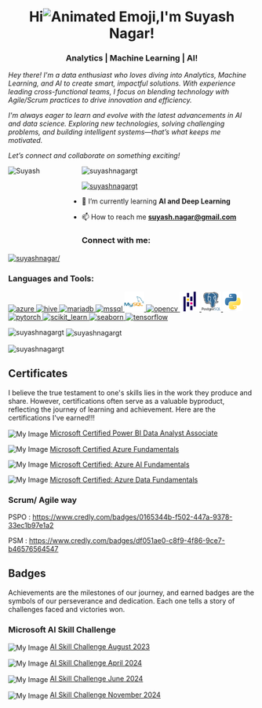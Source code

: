 <h1 align="center">Hi<img src="https://iam-weijie.github.io/wave/hand-emoji.svg" alt="Animated Emoji" width="50" height="50">,I'm Suyash Nagar!</h1>
<h3 align="center">Analytics | Machine Learning | AI!</h3>


*Hey there! I'm a data enthusiast who loves diving into Analytics, Machine Learning, and AI to create smart, impactful solutions. With experience leading cross-functional teams, I focus on blending technology with Agile/Scrum practices to drive innovation and efficiency.*

*I'm always eager to learn and evolve with the latest advancements in AI and data science. Exploring new technologies, solving challenging problems, and building intelligent systems—that’s what keeps me motivated.*

*Let’s connect and collaborate on something exciting!*




<p align="left"><img src="https://github.com/SuyashNagarGT/Certification_Badges/blob/main/Suyash_pics.jpg" alt="Suyash" align="left" width="150" height="150"></p>





<p align="left"> <img src="https://komarev.com/ghpvc/?username=suyashnagargt&label=Profile%20views&color=0e75b6&style=flat" alt="suyashnagargt" /> </p>

<p align="left"> <a href="https://github.com/ryo-ma/github-profile-trophy"><img src="https://github-profile-trophy.vercel.app/?username=suyashnagargt" alt="suyashnagargt" /></a> </p>

- 🌱 I’m currently learning **AI and Deep Learning**

- 📫 How to reach me **suyash.nagar@gmail.com**

<h3 align="left">Connect with me:</h3>
<p align="left">
<a href="https://linkedin.com/in/suyashnagar/" target="blank"><img align="center" src="https://github.com/SuyashNagarGT/Certification_Badges/blob/main/icons8-linkedin.gif" alt="suyashnagar/" height="30" width="40" /></a>
</p>

<h3 align="left">Languages and Tools:</h3>
<p align="left"> <a href="https://azure.microsoft.com/en-in/" target="_blank" rel="noreferrer"> <img src="https://www.vectorlogo.zone/logos/microsoft_azure/microsoft_azure-icon.svg" alt="azure" width="40" height="40"/> </a> <a href="https://hive.apache.org/" target="_blank" rel="noreferrer"> <img src="https://www.vectorlogo.zone/logos/apache_hive/apache_hive-icon.svg" alt="hive" width="40" height="40"/> </a> <a href="https://mariadb.org/" target="_blank" rel="noreferrer"> <img src="https://www.vectorlogo.zone/logos/mariadb/mariadb-icon.svg" alt="mariadb" width="40" height="40"/> </a> <a href="https://www.microsoft.com/en-us/sql-server" target="_blank" rel="noreferrer"> <img src="https://www.svgrepo.com/show/303229/microsoft-sql-server-logo.svg" alt="mssql" width="40" height="40"/> </a> <a href="https://www.mysql.com/" target="_blank" rel="noreferrer"> <img src="https://raw.githubusercontent.com/devicons/devicon/master/icons/mysql/mysql-original-wordmark.svg" alt="mysql" width="40" height="40"/> </a> <a href="https://opencv.org/" target="_blank" rel="noreferrer"> <img src="https://www.vectorlogo.zone/logos/opencv/opencv-icon.svg" alt="opencv" width="40" height="40"/> </a> <a href="https://pandas.pydata.org/" target="_blank" rel="noreferrer"> <img src="https://raw.githubusercontent.com/devicons/devicon/2ae2a900d2f041da66e950e4d48052658d850630/icons/pandas/pandas-original.svg" alt="pandas" width="40" height="40"/> </a> <a href="https://www.postgresql.org" target="_blank" rel="noreferrer"> <img src="https://raw.githubusercontent.com/devicons/devicon/master/icons/postgresql/postgresql-original-wordmark.svg" alt="postgresql" width="40" height="40"/> </a> <a href="https://www.python.org" target="_blank" rel="noreferrer"> <img src="https://raw.githubusercontent.com/devicons/devicon/master/icons/python/python-original.svg" alt="python" width="40" height="40"/> </a> <a href="https://pytorch.org/" target="_blank" rel="noreferrer"> <img src="https://www.vectorlogo.zone/logos/pytorch/pytorch-icon.svg" alt="pytorch" width="40" height="40"/> </a> <a href="https://scikit-learn.org/" target="_blank" rel="noreferrer"> <img src="https://upload.wikimedia.org/wikipedia/commons/0/05/Scikit_learn_logo_small.svg" alt="scikit_learn" width="40" height="40"/> </a> <a href="https://seaborn.pydata.org/" target="_blank" rel="noreferrer"> <img src="https://seaborn.pydata.org/_images/logo-mark-lightbg.svg" alt="seaborn" width="40" height="40"/> </a> <a href="https://www.tensorflow.org" target="_blank" rel="noreferrer"> <img src="https://www.vectorlogo.zone/logos/tensorflow/tensorflow-icon.svg" alt="tensorflow" width="40" height="40"/> </a> </p>

<p><img align="left" src="https://github-readme-stats.vercel.app/api/top-langs?username=suyashnagargt&show_icons=true&locale=en&layout=compact" alt="suyashnagargt" /></p>

<p>&nbsp;<img align="center" src="https://github-readme-stats.vercel.app/api?username=suyashnagargt&show_icons=true&locale=en" alt="suyashnagargt" /></p>

<p><img align="center" src="https://github-readme-streak-stats.herokuapp.com/?user=suyashnagargt&" alt="suyashnagargt" /></p>


## Certificates

I believe the true testament to one's skills lies in the work they produce and share. However, certifications often serve as a valuable byproduct, reflecting the journey of learning and achievement. Here are the certifications I've earned!!!


<img align="center" src="https://learn.microsoft.com/media/learn/certification/badges/microsoft-certified-associate-badge.svg?branch=main" alt="My Image" width="50" height="50">  [Microsoft Certified Power BI Data Analyst Associate](https://learn.microsoft.com/api/credentials/share/en-us/SuyashNagar-7992/8A2AC83239B0BE28?sharingId=7675DBFC8343B36B)

<img src="https://learn.microsoft.com/media/learn/certification/badges/microsoft-certified-fundamentals-badge.svg?branch=main" alt="My Image" width="50" height="50">  [Microsoft Certified Azure Fundamentals](https://learn.microsoft.com/api/credentials/share/en-us/SuyashNagar-7992/EED231754610329C?sharingId=7675DBFC8343B36B)



<img src="https://learn.microsoft.com/media/learn/certification/badges/microsoft-certified-fundamentals-badge.svg?branch=main" alt="My Image" width="50" height="50">  [Microsoft Certified: Azure AI Fundamentals](https://learn.microsoft.com/api/credentials/share/en-us/SuyashNagar-7992/36FFB6D25AA35C16?sharingId=7675DBFC8343B36B)



<img src="https://learn.microsoft.com/media/learn/certification/badges/microsoft-certified-fundamentals-badge.svg?branch=main" alt="My Image" width="50" height="50">  [Microsoft Certified: Azure Data Fundamentals](https://learn.microsoft.com/api/credentials/share/en-us/SuyashNagar-7992/AF0A763C8B8E3972?sharingId=7675DBFC8343B36B)



### Scrum/ Agile way
PSPO : https://www.credly.com/badges/0165344b-f502-447a-9378-33ec1b97e1a2

PSM : https://www.credly.com/badges/df051ae0-c8f9-4f86-9ce7-b46576564547


## Badges
Achievements are the milestones of our journey, and earned badges are the symbols of our perseverance and dedication. Each one tells a story of challenges faced and victories won.

### Microsoft AI Skill Challenge 

<img align="center" src="https://github.com/SuyashNagarGT/Certification_Badges/blob/main/AISkillAug2024.jpeg" alt="My Image" width="50" height="50">  [AI Skill Challenge August 2023](https://github.com/SuyashNagarGT/Certification_Badges/blob/main/august%202024%20certification.jpeg)

<img align="center" src="https://github.com/SuyashNagarGT/Certification_Badges/blob/main/AIApril2024.jpeg" alt="My Image" width="50" height="50">  [AI Skill Challenge April 2024](https://learn.microsoft.com/api/achievements/share/en-us/SuyashNagar-7992/UXYBYRX3?sharingId=7675DBFC8343B36B)


<img align="center" src="https://github.com/SuyashNagarGT/Certification_Badges/blob/main/AIJune2024.jpeg" alt="My Image" width="50" height="50">  [AI Skill Challenge June 2024](https://learn.microsoft.com/api/achievements/share/en-us/SuyashNagar-7992/YMC27X3R?sharingId=7675DBFC8343B36B)

<img align="center" src="https://github.com/SuyashNagarGT/Certification_Badges/blob/main/Nov2024.jpeg" alt="My Image" width="50" height="50">  [AI Skill Challenge November 2024](https://learn.microsoft.com/api/achievements/share/en-us/SuyashNagar-7992/XMJNLBUY?sharingId=7675DBFC8343B36B)

